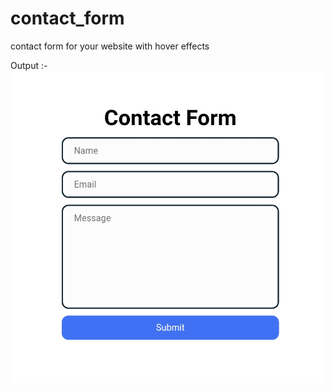 # contact_form
contact form for your website with hover effects 

Output :- 
![screen of output](contact_form/Screenshot_2023-05-08-20-41-22-13.jpg)
